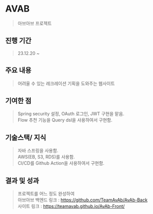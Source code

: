 # AVAB
> 아브아브 프로젝트

## 진행 기간
> 23.12.20 ~ 

## 주요 내용
> 어려울 수 있는 레크레이션 기획을 도와주는 웹사이트

## 기여한 점
> Spring security 설정, OAuth 로그인, JWT 구현을 맡음. <br/>
> Flow 추천 기능을 Query dsl을 사용하여서 구현함. <br/>

## 기술스택/ 지식
> 자바 스프링을 사용함. <br/>
> AWS(EB, S3, RDS)를 사용함. <br/>
> CI/CD를 Github Action을 사용하여서 구현함. <br/>

## 결과 및 성과
> 프로젝트를 어느 정도 완성하여  <br/>
> 아브아브 백엔드 링크 : https://github.com/TeamAvAb/AvAb-Back <br/>
> 사이트 링크 : https://teamavab.github.io/AvAb-Front/
